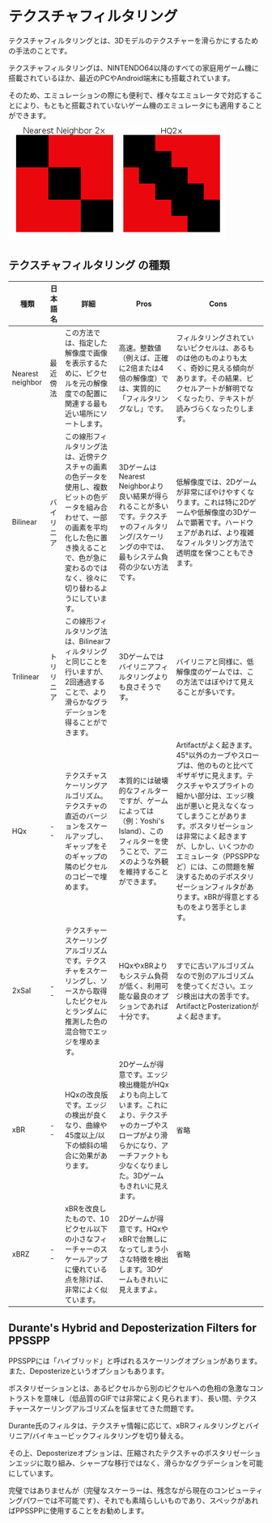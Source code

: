 # テクスチャフィルタリング

テクスチャフィルタリングとは、3Dモデルのテクスチャーを滑らかにするための手法のことです。

テクスチャフィルタリングは、NINTENDO64以降のすべての家庭用ゲーム機に搭載されているほか、最近のPCやAndroid端末にも搭載されています。

そのため、エミュレーションの際にも便利で、様々なエミュレータで対応することにより、もともと搭載されていないゲーム機のエミュレータにも適用することができます。

![](./images/Nearest_Neighbor_2x_vs_HQ2x.png)

## テクスチャフィルタリング の種類

種類 | 日本語名 | 詳細 | Pros | Cons 
-- | -- | -- | -- | --
Nearest neighbor | 最近傍法 | この方法では、指定した解像度で画像を表示するために、ピクセルを元の解像度での配置に関連する最も近い場所にソートします。 | 高速。整数値（例えば、正確に2倍または4倍の解像度）では、実質的に「フィルタリングなし」です。 | フィルタリングされていないピクセルは、あるものは他のものよりも太く、奇妙に見える傾向があります。その結果、ピクセルアートが鮮明でなくなったり、テキストが読みづらくなったりします。
Bilinear | バイリニア | この線形フィルタリング法は、近傍テクスチャの画素の色データを使用し、複数ビットの色データを組み合わせて、一部の画素を平均化した色に置き換えることで、色が急に変わるのではなく、徐々に切り替わるようにしています。 | 3DゲームはNearest Neighborより良い結果が得られることが多いです。テクスチャのフィルタリング/スケーリングの中では、最もシステム負荷の少ない方法です。 | 低解像度では、2Dゲームが非常にぼやけやすくなります。これは特に2Dゲームや低解像度の3Dゲームで顕著です。ハードウェアがあれば、より複雑なフィルタリング方法で透明度を保つこともできます。
Trilinear | トリリニア | この線形フィルタリング法は、Bilinearフィルタリングと同じことを行いますが、2回通過することで、より滑らかなグラデーションを得ることができます。 | 3Dゲームではバイリニアフィルタリングよりも良さそうです。 | バイリニアと同様に、低解像度のゲームでは、この方法ではぼやけて見えることが多いです。
HQx | -- | テクスチャスケーリングアルゴリズム。テクスチャの直近のバージョンをスケールアップし、ギャップをそのギャップの隣のピクセルのコピーで埋めます。 | 本質的には破壊的なフィルターですが、ゲームによっては（例：Yoshi's Island）、このフィルターを使うことで、アニメのような外観を維持することができます。 | Artifactがよく起きます。45°以外のカーブやスロープは、他のものと比べてギザギザに見えます。テクスチャやスプライトの細かい部分は、エッジ検出が悪いと見えなくなってしまうことがあります。ポスタリゼーションは非常によく起きますが、しかし、いくつかのエミュレータ（PPSSPPなど）には、この問題を解決するためのデポスタリゼーションフィルタがあります。xBRが得意とするものをより苦手とします。
2xSaI | -- | テクスチャースケーリングアルゴリズムです。テクスチャをスケーリングし、ソースから取得したピクセルとランダムに推測した色の混合物でエッジを埋めます。 | HQxやxBRよりもシステム負荷が低く、利用可能な最良のオプションであれば十分です。 | すでに古いアルゴリズムなので別のアルゴリズムを使ってください。エッジ検出は大の苦手です。 ArtifactとPosterizationがよく起きます。
xBR | -- | HQxの改良版です。エッジの検出が良くなり、曲線や45度以上/以下の傾斜の場合に効果があります。 | 2Dゲームが得意です。エッジ検出機能がHQxよりも向上しています。これにより、テクスチャのカーブやスロープがより滑らかになり、アーチファクトも少なくなりました。3Dゲームもきれいに見えます。 | 省略  
xBRZ | -- | xBRを改良したもので、10ピクセル以下の小さなフィーチャーのスケールアップに優れている点を除けば、非常によく似ています。 | 2Dゲームが得意です。HQxやxBRで台無しになってしまう小さな特徴を検出します。3Dゲームもきれいに見えますよ。 | 省略   

## Durante's Hybrid and Deposterization Filters for PPSSPP

PPSSPPには「ハイブリッド」と呼ばれるスケーリングオプションがあります。また、Deposterizeというオプションもあります。

ポスタリゼーションとは、あるピクセルから別のピクセルへの色相の急激なコントラストを意味し（低品質のGIFでは非常によく見られます）、長い間、テクスチャースケーリングアルゴリズムを悩ませてきた問題です。

Durante氏のフィルタは、テクスチャ情報に応じて、xBRフィルタリングとバイリニア/バイキュービックフィルタリングを切り替える。

その上、Deposterizeオプションは、圧縮されたテクスチャのポスタリゼーションエッジに取り組み、シャープな移行ではなく、滑らかなグラデーションを可能にしています。

完璧ではありませんが（完璧なスケーラーは、残念ながら現在のコンピューティングパワーでは不可能です）、それでも素晴らしいものであり、スペックがあればPPSSPPに使用することをお勧めします。

